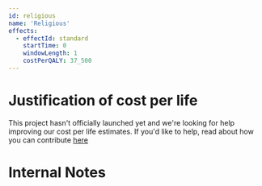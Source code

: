 ```yaml
---
id: religious
name: 'Religious'
effects:
  - effectId: standard
    startTime: 0
    windowLength: 1
    costPerQALY: 37_500
---
```


# Justification of cost per life

This project hasn't officially launched yet and we're looking for help improving our cost per life estimates.
If you'd like to help, read about how you can contribute [here](https://github.com/impactlist/impactlist/blob/master/CONTRIBUTING.md)

# Internal Notes

